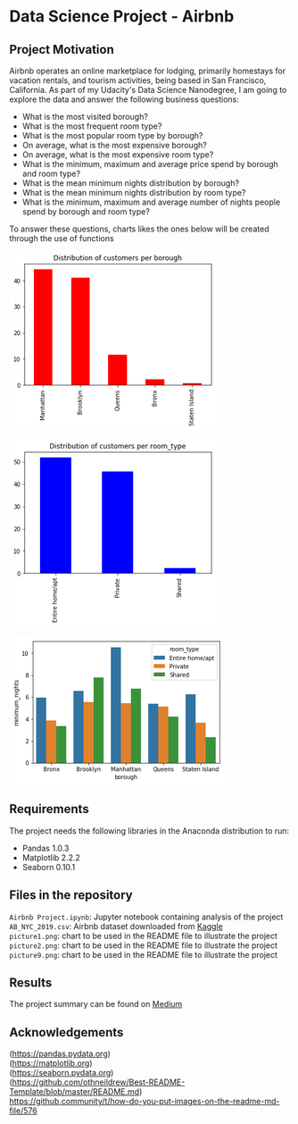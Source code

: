 # Data Science Project - Airbnb

## Project Motivation

Airbnb operates an online marketplace for lodging, primarily homestays for vacation rentals, and tourism activities, being based in San Francisco, California. As part of my Udacity's Data Science Nanodegree, I am going to explore the data and answer the following business questions:

- What is the most visited borough?
- What is the most frequent room type?
- What is the most popular room type by borough?
- On average, what is the most expensive borough?
- On average, what is the most expensive room type?
- What is the minimum, maximum and average price spend by borough and room type?
- What is the mean minimum nights distribution by borough? 
- What is the mean minimum nights distribution by room type?
- What is the minimum, maximum and average number of nights people spend by borough and room type?

To answer these questions, charts likes the ones below will be created through the use of functions

![Image](https://github.com/Ptoscanode/Airbnb-Project/blob/main/picture1.png)

![Image](https://github.com/Ptoscanode/Airbnb-Project/blob/main/picture2.png)

![Image](https://github.com/Ptoscanode/Airbnb-Project/blob/main/picture9.png)

## Requirements

The project needs the following libraries in the Anaconda distribution to run:

- Pandas 1.0.3
- Matplotlib 2.2.2
- Seaborn 0.10.1


## Files in the repository

```Airbnb Project.ipynb```: Jupyter notebook containing analysis of the project
<br/>
```AB_NYC_2019.csv```: Airbnb dataset downloaded from [Kaggle](https://www.kaggle.com/dgomonov/new-york-city-airbnb-open-data)
<br/>
```picture1.png```: chart to be used in the README file to illustrate the project
<br/>
```picture2.png```: chart to be used in the README file to illustrate the project
<br/>
```picture9.png```: chart to be used in the README file to illustrate the project

## Results

The project summary can be found on [Medium](https://paulo-toscano.medium.com/)


## Acknowledgements

(https://pandas.pydata.org)
<br/>
(https://matplotlib.org)
<br/>
(https://seaborn.pydata.org)
<br/>
(https://github.com/othneildrew/Best-README-Template/blob/master/README.md)
<br/>
https://github.community/t/how-do-you-put-images-on-the-readme-md-file/576
